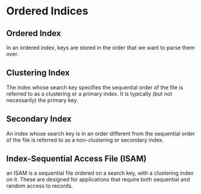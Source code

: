 # Ordered Indices
## Ordered Index
In an ordered index, keys are stored in the order that we want to parse them over.

## Clustering Index
The index whose search key specifies the sequential order of the file is referred to as a clustering or a primary index. It is typically (but not necessarily) the primary key.

## Secondary Index
An index whose search key is in an order different from the sequential order of the file is referred to as a non-clustering or secondary index.

## Index-Sequential Access File (ISAM)
an ISAM is a sequential file ordered on a search key, with a clustering index on it. These are designed for applications that require both sequential and random access to records.